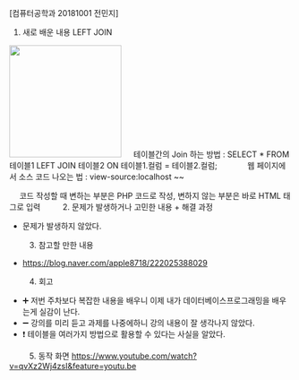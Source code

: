 [컴퓨터공학과 20181001 전민지]

1. 새로 배운 내용
LEFT JOIN
<img src="https://user-images.githubusercontent.com/53859836/94406271-b8b7fb80-01ac-11eb-9ae4-813ccd0fe792.png" width="200">
　
테이블간의 Join 하는 방법
: SELECT * FROM 테이블1 LEFT JOIN 테이블2 ON 테이블1.컬럼 = 테이블2.컬럼;　                                                                                                        
　
 　
웹 페이지에서 소스 코드 나오는 법
: view-source:localhost ~~　

　
코드 작성할 때 변하는 부분은 PHP 코드로 작성, 변하지 않는 부분은 바로 HTML 태그로 입력
　
 　
2. 문제가 발생하거나 고민한 내용 + 해결 과정
- 문제가 발생하지 않았다.


　
 　
3. 참고할 만한 내용
- https://blog.naver.com/apple8718/222025388029


　
 　
4. 회고
- ➕ 저번 주차보다 복잡한 내용을 배우니 이제 내가 데이터베이스프로그래밍을 배우는게 실감이 난다.
- ➖ 강의를 미리 듣고 과제를 나중에하니 강의 내용이 잘 생각나지 않았다.
- ❗ 테이블을 여러가지 방법으로 활용할 수 있다는 사실을 알았다.


　
 　
5. 동작 화면
https://www.youtube.com/watch?v=qvXz2Wj4zsI&feature=youtu.be
